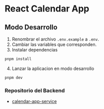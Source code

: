 # React Calendar App

## Modo Desarrollo

1. Renombrar el archivo `.env.example` a `.env`.
2. Cambiar las variables que corresponden.
3. Instalar dependencias

```bash
pnpm install
```

4. Lanzar la aplicacion en modo desarrollo

```bash
pnpm dev
```

### Repositorio del Backend

- [calendar-app-service](https://github.com/pablo-cg/calendar-app-service)
